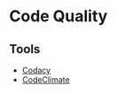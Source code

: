 # Code Quality

## Tools
*   [Codacy](https://app.codacy.com/gh/cse112-sp20/Quaranteam-8/dashboard)
*   [CodeClimate](https://codeclimate.com/github/cse112-sp20/Quaranteam-8)